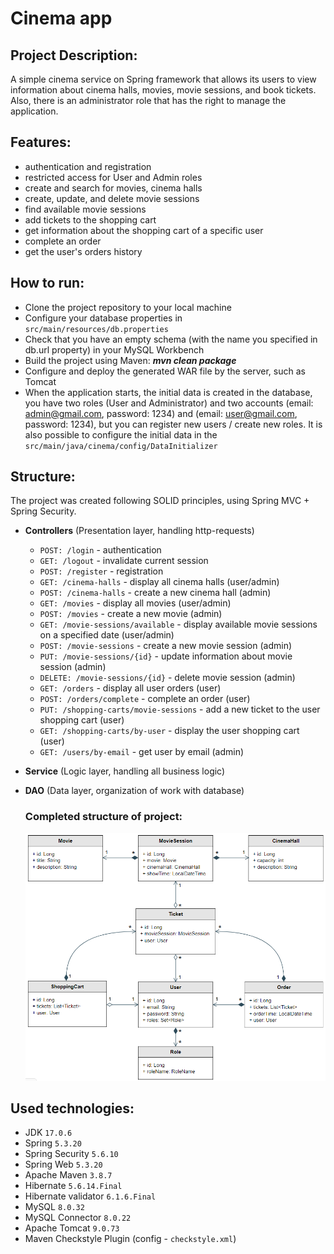 # Cinema app

## Project Description:

A simple cinema service on Spring framework that allows its users to view information about cinema halls, movies, movie sessions, and book tickets. Also, there is an administrator role that has the right to manage the application.

## Features:

 - authentication and registration
 - restricted access for User and Admin roles
 - create and search for movies, cinema halls
 - create, update, and delete movie sessions
 - find available movie sessions
 - add tickets to the shopping cart
 - get information about the shopping cart of a specific user
 - complete an order
 - get the user's orders history

## How to run:

- Clone the project repository to your local machine
- Configure your database properties in ```src/main/resources/db.properties```
- Check that you have an empty schema (with the name you specified in db.url property) in your MySQL Workbench
- Build the project using Maven: ___mvn clean package___
- Configure and deploy the generated WAR file by the server, such as Tomcat
- When the application starts, the initial data is created in the database, you have two roles (User and Administrator) and two accounts (email: admin@gmail.com, password: 1234) and (email: user@gmail.com, password: 1234), but you can register new users / create new roles. It is also possible to configure the initial data in the ```src/main/java/cinema/config/DataInitializer```

## Structure:

The project was created following SOLID principles, using Spring MVC + Spring Security.

- __Controllers__ (Presentation layer, handling http-requests)
  - ```POST: /login``` - authentication
  - ```GET: /logout``` - invalidate current session
  - ```POST: /register``` - registration
  - ```GET: /cinema-halls``` - display all cinema halls (user/admin)
  - ```POST: /cinema-halls``` - create a new cinema hall (admin)
  - ```GET: /movies``` - display all movies (user/admin)
  - ```POST: /movies``` - create a new movie (admin)
  - ```GET: /movie-sessions/available``` - display available movie sessions on a specified date (user/admin)
  - ```POST: /movie-sessions``` - create a new movie session (admin) 
  - ```PUT: /movie-sessions/{id}``` - update information about movie session (admin) 
  - ```DELETE: /movie-sessions/{id}``` - delete movie session (admin) 
  - ```GET: /orders``` - display all user orders (user) 
  - ```POST: /orders/complete``` - complete an order (user) 
  - ```PUT: /shopping-carts/movie-sessions``` - add a new ticket to the user shopping cart (user) 
  - ```GET: /shopping-carts/by-user``` - display the user shopping cart (user) 
  - ```GET: /users/by-email``` - get user by email (admin)
- __Service__ (Logic layer, handling all business logic)
- __DAO__ (Data layer, organization of work with database)

  ### Completed structure of project:
  ![Overview](/src/main/assets/uml_cinema.png)

## Used technologies:

- JDK ```17.0.6```
- Spring ```5.3.20```
- Spring Security ```5.6.10```
- Spring Web ```5.3.20```
- Apache Maven ```3.8.7```
- Hibernate ```5.6.14.Final```
- Hibernate validator ```6.1.6.Final```
- MySQL ```8.0.32```
- MySQL Connector ```8.0.22```
- Apache Tomcat ```9.0.73```
- Maven Checkstyle Plugin (config - ```checkstyle.xml```)

